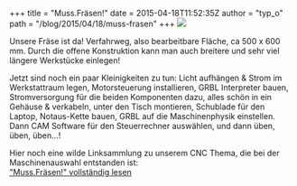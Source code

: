 +++
title = "Muss.Fräsen!"
date = 2015-04-18T11:52:35Z
author = "typ_o"
path = "/blog/2015/04/18/muss-frasen"
+++
[![](https://flipdot.org/blog/uploads/20150417_132626.serendipityThumb.jpg)](https://flipdot.org/blog/uploads/20150417_132626.jpg)  
  
Unsere Fräse ist da\! Verfahrweg, also bearbeitbare Fläche, ca 500 x 600
mm. Durch die offene Konstruktion kann man auch breitere und sehr viel
längere Werkstücke einlegen\!  
  
Jetzt sind noch ein paar Kleinigkeiten zu tun: Licht aufhängen & Strom
im Werkstattraum legen, Motorsteuerung installieren, GRBL Interpreter
bauen, Stromversorgung für die beiden Komponenten dazu, alles schön in
ein Gehäuse & verkabeln, unter den Tisch montieren, Schublade für den
Laptop, Notaus-Kette bauen, GRBL auf die Maschinenphysik einstellen.
Dann CAM Software für den Steuerrechner auswählen, und dann üben, üben,
üben...\!  
  
Hier noch eine wilde Linksammlung zu unserem CNC Thema, die bei der
Maschinenauswahl entstanden ist:  
["Muss.Fräsen\!" vollständig
lesen](https://flipdot.org/blog/archives/275-Muss.Fraesen!.html#extended)
